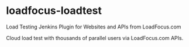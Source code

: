 # loadfocus-loadtest

Load Testing Jenkins Plugin for Websites and APIs from LoadFocus.com

Cloud load test with thousands of parallel users via LoadFocus.com APIs.
